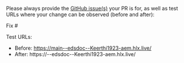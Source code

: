 Please always provide the [GitHub issue(s)](../issues) your PR is for, as well as test URLs where your change can be observed (before and after):

Fix #<gh-issue-id>

Test URLs:
- Before: https://main--edsdoc--Keerthi1923-aem.hlx.live/
- After: https://<branch>--edsdoc--Keerthi1923-aem.hlx.live/
